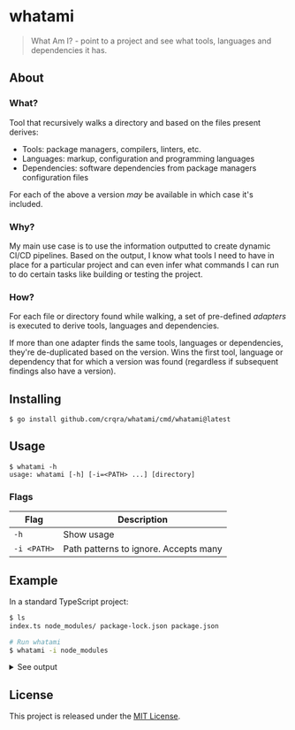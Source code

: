 # whatami

> What Am I? - point to a project and see what tools, languages and dependencies
> it has.

## About

### What?

Tool that recursively walks a directory and based on the files present derives:

- Tools: package managers, compilers, linters, etc.
- Languages: markup, configuration and programming languages
- Dependencies: software dependencies from package managers configuration files

For each of the above a version _may_ be available in which case it's included.

### Why?

My main use case is to use the information outputted to create dynamic CI/CD
pipelines. Based on the output, I know what tools I need to have in place for a
particular project and can even infer what commands I can run to do certain tasks
like building or testing the project.

### How?

For each file or directory found while walking, a set of pre-defined _adapters_
is executed to derive tools, languages and dependencies.

If more than one adapter finds the same tools, languages or dependencies, they're
de-duplicated based on the version. Wins the first tool, language or dependency
that for which a version was found (regardless if subsequent findings also have
a version).

## Installing

```console
$ go install github.com/crqra/whatami/cmd/whatami@latest
```

## Usage

```
$ whatami -h
usage: whatami [-h] [-i=<PATH> ...] [directory]
```

### Flags

| Flag        | Description                           |
| ----------- | ------------------------------------- |
| `-h`        | Show usage                            |
| `-i <PATH>` | Path patterns to ignore. Accepts many |

## Example

In a standard TypeScript project:

```bash
$ ls
index.ts node_modules/ package-lock.json package.json

# Run whatami
$ whatami -i node_modules
```

<details>
<summary>See output</summary>

```json
{
  "tools": {
    "node": {},
    "npm": {},
    "tsc": {
      "version": "^4.7.3"
    }
  },
  "dependencies": {
    "express": {
      "version": "^4.18.1",
      "type": "production"
    },
    "typescript": {
      "version": "^4.7.3",
      "type": "development"
    }
  },
  "languages": {
    "typescript": {}
  }
}
```

</details>

## License

This project is released under the [MIT License](LICENSE).
